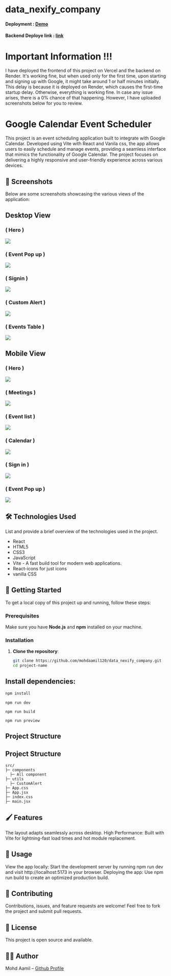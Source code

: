 # data_nexify_company
#### Deployment : <a href="https://data-nexify.vercel.app/">Demo</a>
#### Backend Deploye link : <a href="https://data-nexify.onrender.com">link</a>

# Important Information !!!

I have deployed the frontend of this project on Vercel and the backend on Render. It's working fine, but when used only for the first time, upon starting and signing up with Google, it might take around 1 or half minutes initially. This delay is because it is deployed on Render, which causes the first-time startup delay. Otherwise, everything is working fine. In case any issue arises, there is a 0% chance of that happening. However, I have uploaded screenshots below for you to review.

# Google Calendar Event Scheduler

This project is an event scheduling application built to integrate with Google Calendar. Developed using Vite with React and Vanila css, the app allows users to easily schedule and manage events, providing a seamless interface that mimics the functionality of Google Calendar. The project focuses on delivering a highly responsive and user-friendly experience across various devices.

## 📸 Screenshots

Below are some screenshots showcasing the various views of the application:

## Desktop View

###  ( Hero )
<img src="client/Screenshots\d1.png"/>

###  ( Event Pop up )
<img src="client/Screenshots\d2.png"/>

###  ( Signin )
<img src="client/Screenshots\d3.png"/>

###  ( Custom Alert )
<img src="client/Screenshots\d4.png"/>

###  ( Events Table )
<img src="client/Screenshots\d5.png"/>


## Mobile View

###  ( Hero )
<img src="client/Screenshots\m1.png"/>

###  ( Meetings )
<img src="client/Screenshots\m2.png"/>


###  ( Event list )
<img src="client/Screenshots\m3.png"/>

###  ( Calendar )
<img src="client/Screenshots\m4.png"/>

###  ( Sign in )
<img src="client/Screenshots\m5.png"/>

###  ( Event Pop up )
<img src="client/Screenshots\m6.png"/>

## 🛠️ Technologies Used
List and provide a brief overview of the technologies used in the project.

- React
- HTML5
- CSS3
- JavaScript
- Vite - A fast build tool for modern web applications.
- React-icons for just icons
- vanilla CSS

## 🚀 Getting Started

To get a local copy of this project up and running, follow these steps:

### Prerequisites

Make sure you have **Node.js** and **npm** installed on your machine.

### Installation

1. **Clone the repository**:
   ```bash
   git clone https://github.com/mohdaamil120/data_nexify_company.git
   cd project-name
   ```
## Install dependencies:

```bash
npm install
```
```Run the development server:
npm run dev
```
```Build the project for production:
npm run build
```
```Preview the production build:
npm run preview
```
## Project Structure

## Project Structure
```plaintext
src/
├─ components
  ├─ All component
├─ utils
  ├─ CustomAlert 
├─ App.css
├─ App.jsx
├─ index.css
├─ main.jsx
```


## 🖌️ Features
The layout adapts seamlessly across desktop.
High Performance: Built with Vite for lightning-fast load times and hot module replacement.
## 🌟 Usage
View the app locally: Start the development server by running npm run dev and visit http://localhost:5173 in your browser.
Deploying the app: Use npm run build to create an optimized production build.

## 🤝 Contributing
Contributions, issues, and feature requests are welcome! Feel free to fork the project and submit pull requests.

## 📄 License
This project is open source and available.

## 🧑‍💻 Author
Mohd Aamil – <a href="https://github.com/mohdaamil120"> Github Profile</a> 


